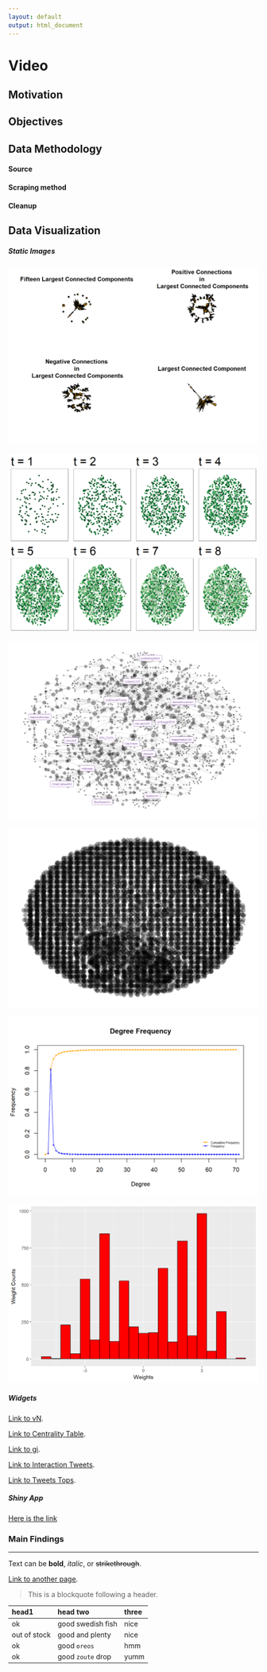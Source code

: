 ```yaml
---
layout: default
output: html_document
---
```


# Video

## Motivation

## Objectives


## Data Methodology

#### Source

#### Scraping method

#### Cleanup


## Data Visualization

##### Static Images

![Breakdown](https://raw.githubusercontent.com/twitter260/twitter260.github.io/master/our_code/Images/BreakdownOfComponents15.png)

![LCC_time](https://raw.githubusercontent.com/twitter260/twitter260.github.io/master/our_code/Images/Devel_LCC_time.png)

![LCC examine](https://raw.githubusercontent.com/twitter260/twitter260.github.io/master/our_code/Images/LCCExamine.png)

![Network Overall](https://raw.githubusercontent.com/twitter260/twitter260.github.io/master/our_code/Images/NetworkOverall.png)

![Network Overall Connectivity](https://raw.githubusercontent.com/twitter260/twitter260.github.io/master/our_code/Images/NetworkOverallConnectivity.png)

![Weights Overall Hist](https://raw.githubusercontent.com/twitter260/twitter260.github.io/master/our_code/Images/WeightsOverallHist.png)


##### Widgets

[Link to vN](vN).

[Link to Centrality Table](CentralityTable).

[Link to gi](gi).

[Link to Interaction Tweets](InteractionTweets).

[Link to Tweets Tops](TweetsTops).

##### Shiny App

[Here is the link](https://twitter260.shinyapps.io/wordcloudapp/)


### Main Findings


* * *


Text can be **bold**, _italic_, or ~~strikethrough~~.

[Link to another page](another-page).


> This is a blockquote following a header.

| head1        | head two          | three |
|:-------------|:------------------|:------|
| ok           | good swedish fish | nice  |
| out of stock | good and plenty   | nice  |
| ok           | good `oreos`      | hmm   |
| ok           | good `zoute` drop | yumm  |

